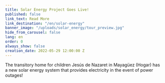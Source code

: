 ```yaml
---
title: Solar Energy Project Goes Live!
published: false
link_text: Read More
link_destination: "/en/solar-energy"
banner_image: "/uploads/solar_energy/tour_preview.jpg"
hide_from_carousel: false
lang: en
order: 0
always_show: false
creation_date: 2022-05-29 12:00:00 Z
---
```


The transitory home for children Jesús de Nazaret in Mayagüez (Hogar) has a new solar energy system that provides electricity in the event of power outages!